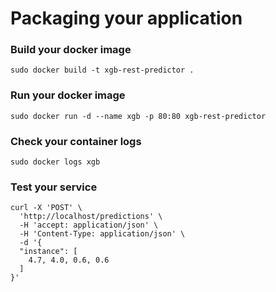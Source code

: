 # Packaging your application


### Build your docker image

```
sudo docker build -t xgb-rest-predictor .
```

### Run your docker image

```
sudo docker run -d --name xgb -p 80:80 xgb-rest-predictor 
```

### Check your container logs

```
sudo docker logs xgb 
```

### Test your service

```
curl -X 'POST' \
  'http://localhost/predictions' \
  -H 'accept: application/json' \
  -H 'Content-Type: application/json' \
  -d '{
  "instance": [
    4.7, 4.0, 0.6, 0.6
  ]
}'
```
